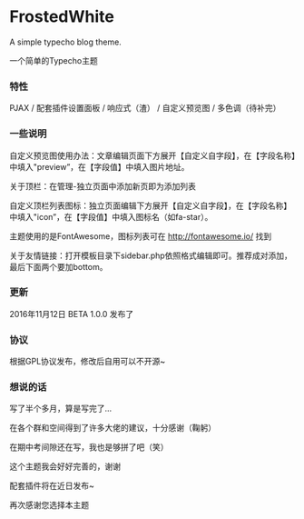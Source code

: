 # FrostedWhite
A simple typecho blog theme.

一个简单的Typecho主题

### 特性

PJAX / 配套插件设置面板 / 响应式（渣） / 自定义预览图 / 多色调（待补完）

### 一些说明

自定义预览图使用办法：文章编辑页面下方展开【自定义自字段】，在【字段名称】中填入"preview”，在【字段值】中填入图片地址。

关于顶栏：在管理-独立页面中添加新页即为添加列表

自定义顶栏列表图标：独立页面编辑下方展开【自定义自字段】，在【字段名称】中填入"icon”，在【字段值】中填入图标名（如fa-star）。

主题使用的是FontAwesome，图标列表可在 http://fontawesome.io/ 找到

关于友情链接：打开模板目录下sidebar.php依照格式编辑即可。推荐成对添加，最后下面两个要加bottom。

### 更新

2016年11月12日 BETA 1.0.0 发布了

### 协议

根据GPL协议发布，修改后自用可以不开源~

### 想说的话

写了半个多月，算是写完了...

在各个群和空间得到了许多大佬的建议，十分感谢（鞠躬）

在期中考间隙还在写，我也是够拼了吧（笑）

这个主题我会好好完善的，谢谢

配套插件将在近日发布~

再次感谢您选择本主题
